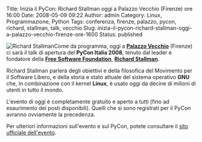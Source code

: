 Title: Inizia il PyCon: Richard Stallman oggi a Palazzo Vecchio (Firenze) ore 16:00
Date: 2008-05-09 09:22
Author: admin
Category: Linux, Programmazione, Python
Tags: conferenza, firenze, palazzo, pycon, richard, stallman, talk, vecchio
Slug: inizia-il-pycon-richard-stallman-oggi-a-palazzo-vecchio-firenze-ore-1600
Status: published

![Richard
Stallman](http://www.andreagrandi.it/wp-content/uploads/2008/05/rms1.thumbnail.jpg)Come
da programma, oggi a [**Palazzo
Vecchio**](http://maps.google.it/maps?f=q&hl=it&geocode=&q=palazzo+vecchio&sll=43.97404,10.93689&sspn=0.470428,1.284027&ie=UTF8&ll=43.769792,11.25663&spn=0.007376,0.020063&t=h&z=16)
(Firenze) ci sarà il talk di apertura del **PyCon Italia 2008**, tenuto
dal leader e fondatore della [**Free Software
Foundation**](http://www.fsf.org/), [**Richard
Stallman**](http://it.wikipedia.org/wiki/Stallman).

Richard Stallman parlerà degli obiettivi e della filosofica del
Movimento per il Software Libero, e della storia e stato attuale del
sistema operativo **GNU** che, in combinazione con il kernel **Linux**,
è usato oggi da decine di milioni di utenti in tutto il mondo.

L'evento di oggi è completamente gratuito e aperto a tutti (fino ad
esaurimento dei posti disponibili). Quelli che si sono registrati per il
PyCon avranno ovviamente la precedenza.

Per ulteriori informazioni sull'evento e sul PyCon, potete consultare il
[sito ufficiale dell'evento](http://www.pycon.it/pycon2/schedule/).
